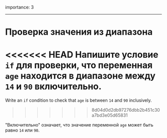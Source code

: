 importance: 3

---

# Проверка значения из диапазона

<<<<<<< HEAD
Напишите условие `if` для проверки, что переменная `age` находится в диапазоне между `14` и `90` включительно.
=======
Write an `if` condition to check that `age` is between `14` and `90` inclusively.
>>>>>>> 8d04d0d2db97276dbb2b451c30a7bd3e05d65831

"Включительно" означает, что значение переменной `age` может быть равно `14` или `90`.
